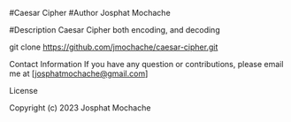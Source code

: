 #Caesar Cipher
#Author
Josphat Mochache

#Description
Caesar Cipher both encoding, and decoding

git clone https://github.com/jmochache/caesar-cipher.git

Contact Information
If you have any question or contributions, please email me at [josphatmochache@gmail.com] 

License

Copyright (c) 2023 Josphat Mochache